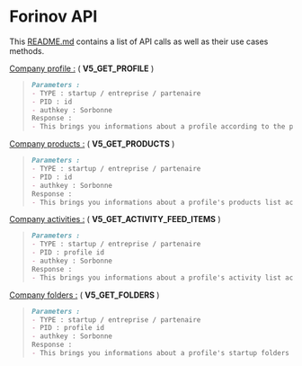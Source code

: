 # Forinov API

This [README.md](/README.md) contains a list of API calls as well as their use cases methods.

<u>Company profile :</u> ( **V5_GET_PROFILE** )

> ```markdown
> Parameters :
> - TYPE : startup / entreprise / partenaire
> - PID : id
> - authkey : Sorbonne
>Response :
> - This brings you informations about a profile according to the passed parameters.
> ```

<u>Company products :</u> ( **V5_GET_PRODUCTS** )

> ```markdown
> Parameters :
> - TYPE : startup / entreprise / partenaire
> - PID : id
> - authkey : Sorbonne
> Response :
> - This brings you informations about a profile's products list according to the passed parameters.
> ```

<u>Company activities :</u> ( **V5_GET_ACTIVITY_FEED_ITEMS** )

> ```markdown
> Parameters :
> - TYPE : startup / entreprise / partenaire
> - PID : profile id
> - authkey : Sorbonne
> Response :
> - This brings you informations about a profile's activity list according to the passed parameters.
> ```

<u>Company folders :</u> ( **V5_GET_FOLDERS** )

> ```markdown
> Parameters :
> - TYPE : startup / entreprise / partenaire
> - PID : profile id
> - authkey : Sorbonne
> Response :
> - This brings you informations about a profile's startup folders list according to the passed parameters.
> ```
